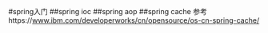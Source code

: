 #spring入门
##spring ioc
##spring aop
##spring cache
参考https://www.ibm.com/developerworks/cn/opensource/os-cn-spring-cache/
